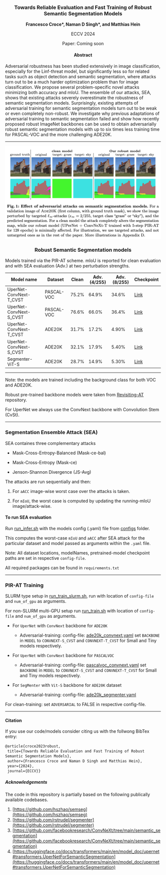 <div align="center">

<h3>Towards Reliable Evaluation and Fast Training of Robust Semantic Segmentation Models</h3>

**Francesco Croce\*, Naman D Singh\*, and Matthias Hein**

ECCV 2024

Paper: Coming soon

<h4>Abstract</h4>
</div>

Adversarial robustness has been studied  extensively in image classification, especially for the Linf-threat model, but significantly less so for related tasks such as object detection and semantic segmentation, where attacks turn out to be a much harder optimization problem than for image classification. We propose several problem-specific novel attacks minimizing both accuracy and mIoU. The ensemble of our attacks, SEA, shows that existing attacks severely overestimate the robustness of semantic segmentation models.
Surprisingly, existing attempts of adversarial training for semantic segmentation models turn out to be weak or even completely non-robust. We investigate why previous adaptations of adversarial training to semantic segmentation failed and  show how recently proposed robust ImageNet backbones can be used to obtain adversarially robust semantic segmentation models with up to six times less training time for PASCAL-VOC and the more challenging ADE20K.

---------------------------------
<p align="center"><img src="/assets/teaser.png" width="700"></p>

<div align="center">
<h3> Robust Semantic Segmentation models</h3>
</div>

Models trained via the PIR-AT scheme. mIoU is reported for clean evaluation and with SEA evaluation (Adv.) at two perturbation strengths.
<div align="center">
	
| Model name              | Dataset    | Clean | Adv.(4/255) | Adv.(8/255) |    Checkpoint                             |
|-------------------------|------------|-------------|-------------|-------------|-------------------------------------------|
| UperNet-ConvNext-T_CVST | PASCAL-VOC |     75.2%    |     64.9%    |     34.6%    | [Link](https://nc.mlcloud.uni-tuebingen.de/index.php/s/zSFgoAngcm47FZm)     |
| UperNet-ConvNext-S_CVST | PASCAL-VOC |     76.6%    |     66.0%    |     36.4%    | [Link](https://nc.mlcloud.uni-tuebingen.de/index.php/s/MBXnMd5QKztmZaa)     |
| UperNet-ConvNext-T_CVST | ADE20K     |     31.7%    |     17.2%    |     4.90%    | [Link](https://nc.mlcloud.uni-tuebingen.de/index.php/s/ACMQRiyfyXboXwT)     |
| UperNet-ConvNext-S_CVST | ADE20K     |     32.1%    |     17.9%    |     5.40%    | [Link](https://nc.mlcloud.uni-tuebingen.de/index.php/s/Smogk2BWbfMxkyo)     |
| Segmenter-ViT-S 	  | ADE20K     |     28.7%    |     14.9%    |     5.30%    | [Link](https://nc.mlcloud.uni-tuebingen.de/index.php/s/XF6Woa9G3eiGPig)     |
-------------------------------------------------------------------------------------------------
</div>
	Note: the models are trained including the background class for both VOC and ADE20K.

Robust pre-trained backbone models were taken from [Revisiting-AT](https://github.com/nmndeep/revisiting-at) repository.

For UperNet we always use the ConvNext backbone with Convolution Stem (CvSt).

------------------------------------------------------------


<h3>Segmentation Ensemble Attack (SEA)</h3>

SEA containes three complementary attacks

- Mask-Cross-Entropy-Balanced (Mask-ce-bal)

- Mask-Cross-Entropy (Mask-ce) 

- Jenson-Shannon Divergence (JS-Avg)
  
The attacks are run sequentially and then:

1. For `aACC` image-wise worst case over the attacks is taken.

2. For `mIoU`, the worst case is computed by updating the running-mIoU image/attack-wise.

<h4>To run SEA evaluation</h4>

Run [run_infer.sh](run_infer.sh) with the models config (.yaml) file from [configs](/configs) folder.

This computes the worst-case `mIoU` and `aACC` after SEA attack for the particular dataset and model passed as arguments within the `.yaml` file.

Note: All dataset locations, modelNames, pretrained-model checkpoint paths are set in respective `config-file`.

All required packages can be found in `requirements.txt`
_________________________________
<h3> PIR-AT Training</h3>

SLURM type setup in [run_train_slurm.sh](run_train_slurm.sh), run with location of `config-file` and `num_of_gpu` as arguments.

For non-SLURM multi-GPU setup run [run_train.sh](run_train.sh) with location of `config-file` and `num_of_gpu` as arguments.

- For `UperNet` with `ConvNext` backbone  for `ADE20K`
  -  Adversarial-training: config-file: [ade20k_convnext.yaml](/configs/ade20k_convnext.yaml) set `BACKBONE` in `MODEL` to `CONVNEXT-S_CVST` and `CONVNEXT-T_CVST` for Small and Tiny models respectively. 
 
- For `UperNet` with `ConvNext` backbone for `PASCALVOC`
  	-  Adversarial-training: config-file: [pascalvoc_convnext.yaml](/configs/pascalvoc_convnext.yaml) set `BACKBONE` in `MODEL` to `CONVNEXT-S_CVST` and `CONVNEXT-T_CVST` for Small and Tiny models respectively. 
   
- For `SegMenter` with `Vit-S` backbone for `ADE20K` dataset
  
	-  Adversarial-training: config-file: [ade20k_segmenter.yaml](/configs/ade20k_segmenter.yaml) 

For clean-training: set `ADVERSARIAL` to FALSE in respective config-file.

_________________________________

<h4>Citation</h4>

If you use our code/models consider citing us with the follwong BibTex entry:
```
@article{croce2023robust,
 title={Towards Reliable Evaluation and Fast Training of Robust Semantic Segmentation Models}, 
 author={Francesco Croce and Naman D Singh and Matthias Hein},
 year={2024},
 journal={ECCV}}
```
<h5>Acknowledgements</h5>

The code in this repository is partially based on the following publically available codebases.

1. [https://github.com/hszhao/semseg](https://github.com/hszhao/semseg)
2. [https://github.com/rstrudel/segmenter](https://github.com/rstrudel/segmenter) 
3. [https://github.com/facebookresearch/ConvNeXt/tree/main/semantic_segmentation](https://github.com/facebookresearch/ConvNeXt/tree/main/semantic_segmentation) 
4. [https://huggingface.co/docs/transformers/main/en/model_doc/upernet#transformers.UperNetForSemanticSegmentation](https://huggingface.co/docs/transformers/main/en/model_doc/upernet#transformers.UperNetForSemanticSegmentation)
